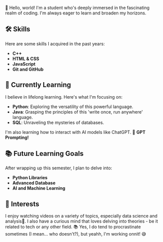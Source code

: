 👋 Hello, world! I'm a student who's deeply immersed in the fascinating realm of coding. I'm always eager to learn and broaden my horizons.

## 🛠 Skills
Here are some skills I acquired in the past years:

- **C++**
- **HTML & CSS**
- **JavaScript**
- **Git and GitHub**

## 🌱 Currently Learning
I believe in lifelong learning. Here's what I'm focusing on:

- **Python**: Exploring the versatility of this powerful language.
- **Java**: Grasping the principles of this 'write once, run anywhere' language.
- **SQL**: Unraveling the mysteries of databases.

I'm also learning how to interact with AI models like ChatGPT. 🤖 **GPT Prompting!**

## 📚 Future Learning Goals
After wrapping up this semester, I plan to delve into:

- **Python Libraries**
- **Advanced Database**
- **AI and Machine Learning**

## 🎯 Interests
I enjoy watching videos on a variety of topics, especially data science and analysis🎥. I also have a curious mind that loves delving into theories - be it related to tech or any other field. 📚
Yes, I do tend to procrastinate sometimes (I mean... who doesn't?), but yeahh, I'm working onnit! 😅
